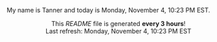My name is Tanner and today is Monday, November 4, 10:23 PM EST.

<p align="center">This <i>README</i> file is generated <b>every 3 hours</b>!</br>Last refresh: Monday, November 4, 10:23 PM EST<br /></p>
